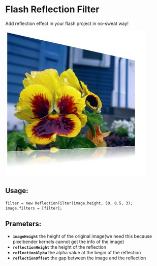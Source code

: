 Flash Reflection Filter
=======================
Add reflection effect in your flash project in no-sweat way!

![](https://github.com/leonskywalker/flash-reflection-filter/raw/master/preview.jpg)

## Usage: ##

```
filter = new ReflectionFilter(image.height, 50, 0.5, 3);
image.filters = [filter];
```

## Prameters: ##
- **`imageHeight`**  the height of the original image(we need this because pixelbender kernels cannot get the info of the image)
- **`reflectionHeight`**  the height of the reflection
- **`reflectionAlpha`**  the alpha value at the begin of the reflection
- **`reflectionOffset`**  the gap between the image and the reflection









